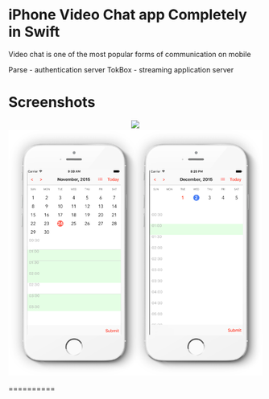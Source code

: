 # iPhone Video Chat app Completely in Swift

Video chat is one of the most popular forms of communication on mobile

Parse - authentication server
TokBox - streaming application server


Screenshots
==========

<p align="center">
  <img src ="https://raw.githubusercontent.com/mparrish91/calendar_module_swift/master/Screenshots/screenshot1.png" />
  <img src ="https://raw.githubusercontent.com/mparrish91/calendar_module_swift/master/Screenshots/screenshot.png" />

</p>



==========
